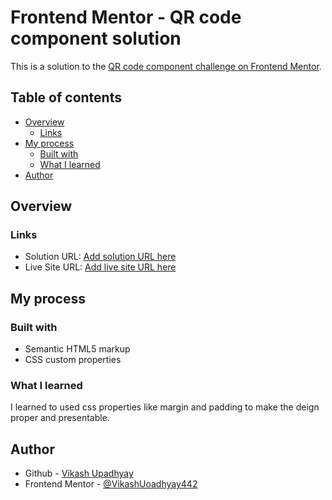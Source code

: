 # Frontend Mentor - QR code component solution

This is a solution to the [QR code component challenge on Frontend Mentor](https://www.frontendmentor.io/challenges/qr-code-component-iux_sIO_H).

## Table of contents

- [Overview](#overview)
  - [Links](#links)
- [My process](#my-process)
  - [Built with](#built-with)
  - [What I learned](#what-i-learned)
- [Author](#author)


## Overview

### Links

- Solution URL: [Add solution URL here](https://your-solution-url.com)
- Live Site URL: [Add live site URL here](https://your-live-site-url.com)

## My process

### Built with

- Semantic HTML5 markup
- CSS custom properties

### What I learned

I learned to used css properties like margin and padding to make the deign proper and presentable.

## Author

- Github - [Vikash Upadhyay](https://github.com/VikashUpadhyay442)
- Frontend Mentor - [@VikashUoadhyay442](https://www.frontendmentor.io/profile/VikashUpadhyay442)

